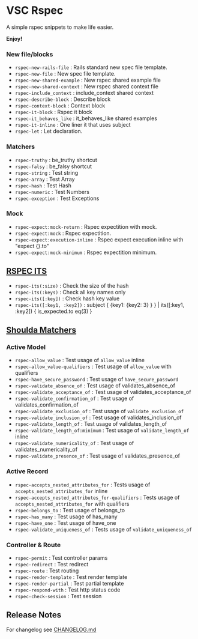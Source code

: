 # VSC Rspec

A simple rspec snippets to make life easier.

**Enjoy!**




### New file/blocks

* `rspec-new-rails-file` : Rails standard new spec file template.
* `rspec-new-file` : New spec file template.
* `rspec-new-shared-example` : New rspec shared example file
* `rspec-new-shared-context` : New rspec shared context file
* `rspec-include_context` : include_context shared context
* `rspec-describe-block` : Describe block
* `rspec-context-block` : Context block
* `rspec-it-block` : Rspec it block
* `rspec-it_behaves_like` : it_behaves_like shared examples
* `rspec-it-inline` : One liner it that uses subject
* `rspec-let` : Let declaration.

### Matchers

* `rspec-truthy` : be_truthy shortcut
* `rspec-falsy` : be_falsy shortcut
* `rspec-string` : Test string
* `rspec-array` : Test Array
* `rspec-hash` : Test Hash
* `rspec-numeric` : Test Numbers
* `rspec-exception` : Test Exceptions


### Mock

* `rspec-expect:mock-return` : Rspec expectition with mock.
* `rspec-expect:mock` : Rspec expectition.
* `rspec-expect:execution-inline` : Rspec expect execution inline with "expect {}.to"
* `rspec-expect:mock-minimum` : Rspec expectition minimum.

## [RSPEC ITS](https://github.com/rspec/rspec-its)

* `rspec-its(:size)` : Check the size of the hash
* `rspec-its(:keys)` : Check all key names only
* `rspec-its([:key])` : Check hash key value
* `rspec-its([:key1, :key2])` : subject { {key1: {key2: 3} } } | its([:key1, :key2]) { is_expected.to eq(3) }

## [Shoulda Matchers](https://github.com/thoughtbot/shoulda-matchers)

### Active Model

* `rspec-allow_value` : Test usage of `allow_value` inline
* `rspec-allow_value-qualifiers` : Test usage of `allow_value` with qualifiers
* `rspec-have_secure_password` : Test usage of `have_secure_password`
* `rspec-validate_absence_of` : Test usage of validates_absence_of
* `rspec-validate_acceptance_of` : Test usage of validates_acceptance_of
* `rspec-validate_confirmation_of` : Test usage of validates_confirmation_of
* `rspec-validate_exclusion_of` : Test usage of `validate_exclusion_of`
* `rspec-validate_inclusion_of` : Test usage of validates_inclusion_of
* `rspec-validate_length_of` : Test usage of validates_length_of
* `rspec-validate_length_of:minimum` : Test usage of `validate_length_of` inline
* `rspec-validate_numericality_of` : Test usage of validates_numericality_of
* `rspec-validate_presence_of` : Test usage of validates_presence_of

### Active Record

* `rspec-accepts_nested_attributes_for` : Tests usage of `accepts_nested_attributes_for` inline
* `rspec-accepts_nested_attributes_for-qualifiers` : Tests usage of `accepts_nested_attributes_for` with qualifiers
* `rspec-belongs_to` : Test usage of belongs_to
* `rspec-has_many` : Test usage of has_many
* `rspec-have_one` : Test usage of have_one
* `rspec-validate_uniqueness_of` : Tests usage of `validate_uniqueness_of`

### Controller & Route

* `rspec-permit` : Test controller params
* `rspec-redirect` : Test redirect
* `rspec-route` : Test routing
* `rspec-render-template` : Test render template
* `rspec-render-partial` : Test partial template
* `rspec-respond-with` : Test http status code
* `rspec-check-session` : Test session


## Release Notes

For changelog see [CHANGELOG.md](https://github.com/SaimonL/vsc-rspec/blob/master/CHANGELOG.md)
